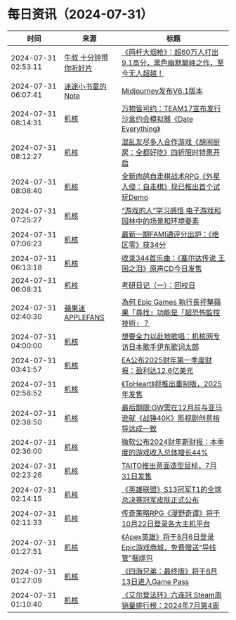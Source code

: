 ﻿# 每日资讯（2024-07-31）

|时间|来源|标题|
|---|---|---|
|2024-07-31 02:53:11|[牛叔 十分钟带你听好片](https://getpodcast.xyz/data/ximalaya/11534451.xml)|[《两杆大烟枪》：超60万人打出9.1高分，黑色幽默巅峰之作，至今无人超越！](https://www.ximalaya.com/sound/745080585)|
|2024-07-31 06:07:41|[迷途小书童的Note](https://xugaoxiang.com/feed)|[Midjourney发布V6.1版本](https://xugaoxiang.com/2024/07/31/midjourney-v6-1/)|
|2024-07-31 08:14:31|[机核](https://www.gcores.com/rss)|[万物皆可约：TEAM17宣布发行沙盒约会模拟器《Date Everything》](https://www.gcores.com/articles/185983)|
|2024-07-31 08:12:27|[机核](https://www.gcores.com/rss)|[混乱友尽多人合作游戏《胡闹厨房：全都好吃》四折限时特惠开启](https://www.gcores.com/articles/185981)|
|2024-07-31 08:08:40|[机核](https://www.gcores.com/rss)|[全新肉鸽自走棋战术RPG《外星入侵：自走棋》现已推出首个试玩Demo](https://www.gcores.com/articles/185980)|
|2024-07-31 07:25:27|[机核](https://www.gcores.com/rss)|[“游戏的人”学习感悟 电子游戏和园林中的场景和环境要素](https://www.gcores.com/articles/185426)|
|2024-07-31 07:06:23|[机核](https://www.gcores.com/rss)|[最新一期FAMI通评分出炉：《绝区零》获34分](https://www.gcores.com/articles/185973)|
|2024-07-31 06:13:18|[机核](https://www.gcores.com/rss)|[收录344首乐曲：《塞尔达传说 王国之泪》原声CD今日发售](https://www.gcores.com/articles/185971)|
|2024-07-31 06:08:31|[机核](https://www.gcores.com/rss)|[考研日记（一）：回校日](https://www.gcores.com/articles/185972)|
|2024-07-31 02:40:30|[蘋果迷 APPLEFANS](https://applefans.today/feed/)|[為何 Epic Games 執行長抨擊蘋果「尋找」功能是「超恐怖監控技術」？](https://applefans.today/2024-07-epic-games-ceo-calls-apple-find-my-super-creepy/)|
|2024-07-31 04:00:00|[机核](https://www.gcores.com/rss)|[想要全力以赴地歌唱：机核网专访日本歌手伊东歌词太郎](https://www.gcores.com/articles/185612)|
|2024-07-31 03:41:57|[机核](https://www.gcores.com/rss)|[EA公布2025财年第一季度财报：盈利达12.6亿美元](https://www.gcores.com/articles/185965)|
|2024-07-31 02:58:52|[机核](https://www.gcores.com/rss)|[《ToHeart》将推出重制版，2025年发售](https://www.gcores.com/articles/185963)|
|2024-07-31 02:38:50|[机核](https://www.gcores.com/rss)|[最后期限:GW需在12月前与亚马逊就《战锤40K》影视剧创意指导达成一致](https://www.gcores.com/articles/185962)|
|2024-07-31 02:36:00|[机核](https://www.gcores.com/rss)|[微软公布2024财年新财报：本季度的游戏收入总体增长44%](https://www.gcores.com/articles/185961)|
|2024-07-31 02:23:26|[机核](https://www.gcores.com/rss)|[TAITO推出意面造型鼠标，7月31日发售](https://www.gcores.com/articles/185960)|
|2024-07-31 02:14:15|[机核](https://www.gcores.com/rss)|[《英雄联盟》S13冠军T1的全球总决赛冠军皮肤正式公布](https://www.gcores.com/articles/185959)|
|2024-07-31 02:11:33|[机核](https://www.gcores.com/rss)|[传奇策略RPG《漫野奇谭》将于10月22日登录各大主机平台](https://www.gcores.com/articles/185957)|
|2024-07-31 01:27:51|[机核](https://www.gcores.com/rss)|[《Apex英雄》将于8月6日登录Epic游戏商城，免费赠送“导线管”捆绑包](https://www.gcores.com/articles/185955)|
|2024-07-31 01:27:09|[机核](https://www.gcores.com/rss)|[《四海兄弟：最终版》将于8月13日进入Game Pass](https://www.gcores.com/articles/185956)|
|2024-07-31 01:10:40|[机核](https://www.gcores.com/rss)|[《艾尔登法环》六连冠 Steam周销量排行榜：2024年7月第4周](https://www.gcores.com/articles/185954)|
